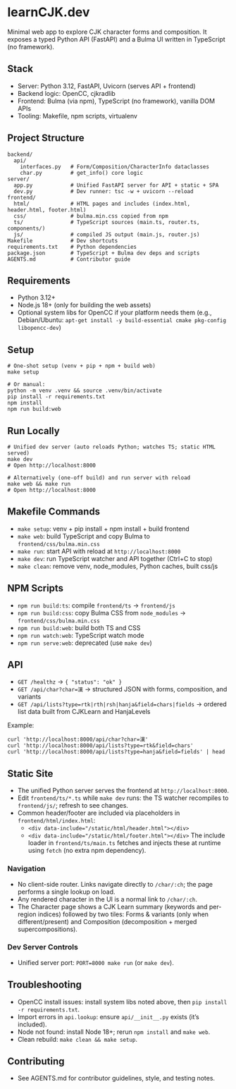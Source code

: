 # learnCJK.dev

Minimal web app to explore CJK character forms and composition. It exposes a typed Python API (FastAPI) and a Bulma UI written in TypeScript (no framework).

## Stack
- Server: Python 3.12, FastAPI, Uvicorn (serves API + frontend)
- Backend logic: OpenCC, cjkradlib
- Frontend: Bulma (via npm), TypeScript (no framework), vanilla DOM APIs
- Tooling: Makefile, npm scripts, virtualenv

## Project Structure
```
backend/
  api/
    interfaces.py   # Form/Composition/CharacterInfo dataclasses
    char.py         # get_info() core logic
server/
  app.py            # Unified FastAPI server for API + static + SPA
  dev.py            # Dev runner: tsc -w + uvicorn --reload
frontend/
  html/             # HTML pages and includes (index.html, header.html, footer.html)
  css/              # bulma.min.css copied from npm
  ts/               # TypeScript sources (main.ts, router.ts, components/)
  js/               # compiled JS output (main.js, router.js)
Makefile            # Dev shortcuts
requirements.txt    # Python dependencies
package.json        # TypeScript + Bulma dev deps and scripts
AGENTS.md           # Contributor guide
```

## Requirements
- Python 3.12+
- Node.js 18+ (only for building the web assets)
- Optional system libs for OpenCC if your platform needs them (e.g., Debian/Ubuntu: `apt-get install -y build-essential cmake pkg-config libopencc-dev`)

## Setup
```
# One-shot setup (venv + pip + npm + build web)
make setup

# Or manual:
python -m venv .venv && source .venv/bin/activate
pip install -r requirements.txt
npm install
npm run build:web
```

## Run Locally
```
# Unified dev server (auto reloads Python; watches TS; static HTML served)
make dev
# Open http://localhost:8000

# Alternatively (one-off build) and run server with reload
make web && make run
# Open http://localhost:8000
```

## Makefile Commands
- `make setup`: venv + pip install + npm install + build frontend
- `make web`: build TypeScript and copy Bulma to `frontend/css/bulma.min.css`
- `make run`: start API with reload at `http://localhost:8000`
- `make dev`: run TypeScript watcher and API together (Ctrl+C to stop)
- `make clean`: remove venv, node_modules, Python caches, built css/js

## NPM Scripts
- `npm run build:ts`: compile `frontend/ts` → `frontend/js`
- `npm run build:css`: copy Bulma CSS from `node_modules` → `frontend/css/bulma.min.css`
- `npm run build:web`: build both TS and CSS
- `npm run watch:web`: TypeScript watch mode
- `npm run serve:web`: deprecated (use `make dev`)

## API
- `GET /healthz` → `{ "status": "ok" }`
- `GET /api/char?char=漢` → structured JSON with forms, composition, and variants
- `GET /api/lists?type=rtk|rth|rsh|hanja&field=chars|fields` → ordered list data built from CJKLearn and HanjaLevels

Example:
```
curl 'http://localhost:8000/api/char?char=漢'
curl 'http://localhost:8000/api/lists?type=rtk&field=chars'
curl 'http://localhost:8000/api/lists?type=hanja&field=fields' | head
```

## Static Site
- The unified Python server serves the frontend at `http://localhost:8000`.
- Edit `frontend/ts/*.ts` while `make dev` runs: the TS watcher recompiles to `frontend/js/`; refresh to see changes.
- Common header/footer are included via placeholders in `frontend/html/index.html`:
  - `<div data-include="/static/html/header.html"></div>`
  - `<div data-include="/static/html/footer.html"></div>`
  The include loader in `frontend/ts/main.ts` fetches and injects these at runtime using `fetch` (no extra npm dependency).

### Navigation
- No client-side router. Links navigate directly to `/char/:ch`; the page performs a single lookup on load.
- Any rendered character in the UI is a normal link to `/char/:ch`.
- The Character page shows a CJK Learn summary (keywords and per-region indices) followed by two tiles: Forms & variants (only when different/present) and Composition (decomposition + merged supercompositions).

### Dev Server Controls
- Unified server port: `PORT=8000 make run` (or `make dev`).

## Troubleshooting
- OpenCC install issues: install system libs noted above, then `pip install -r requirements.txt`.
- Import errors in `api.lookup`: ensure `api/__init__.py` exists (it’s included).
- Node not found: install Node 18+; rerun `npm install` and `make web`.
- Clean rebuild: `make clean && make setup`.

## Contributing
- See AGENTS.md for contributor guidelines, style, and testing notes.
